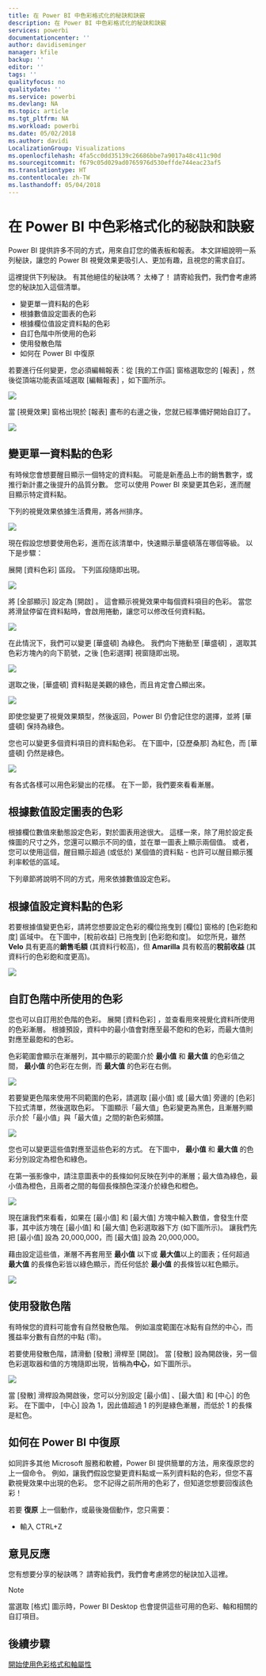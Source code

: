 ```yaml
---
title: 在 Power BI 中色彩格式化的秘訣和訣竅
description: 在 Power BI 中色彩格式化的秘訣和訣竅
services: powerbi
documentationcenter: ''
author: davidiseminger
manager: kfile
backup: ''
editor: ''
tags: ''
qualityfocus: no
qualitydate: ''
ms.service: powerbi
ms.devlang: NA
ms.topic: article
ms.tgt_pltfrm: NA
ms.workload: powerbi
ms.date: 05/02/2018
ms.author: davidi
LocalizationGroup: Visualizations
ms.openlocfilehash: 4fa5cc0dd35139c26686bbe7a9017a48c411c90d
ms.sourcegitcommit: f679c05d029ad0765976d530effde744eac23af5
ms.translationtype: HT
ms.contentlocale: zh-TW
ms.lasthandoff: 05/04/2018
---
```

# <a name="tips-and-tricks-for-color-formatting-in-power-bi"></a>在 Power BI 中色彩格式化的秘訣和訣竅
Power BI 提供許多不同的方式，用來自訂您的儀表板和報表。 本文詳細說明一系列秘訣，讓您的 Power BI 視覺效果更吸引人、更加有趣，且視您的需求自訂。

這裡提供下列秘訣。 有其他絕佳的秘訣嗎？ 太棒了！ 請寄給我們，我們會考慮將您的秘訣加入這個清單。

* 變更單一資料點的色彩
* 根據數值設定圖表的色彩
* 根據欄位值設定資料點的色彩
* 自訂色階中所使用的色彩
* 使用發散色階
* 如何在 Power BI 中復原

若要進行任何變更，您必須編輯報表：從 [我的工作區]  窗格選取您的 [報表]  ，然後從頂端功能表區域選取 [編輯報表]  ，如下圖所示。

![](media/service-tips-and-tricks-for-color-formatting/tipstrickscolor_1.png)

當 [視覺效果]  窗格出現於 [報表]  畫布的右邊之後，您就已經準備好開始自訂了。

![](media/service-tips-and-tricks-for-color-formatting/tipstrickscolor_2.png)

## <a name="change-the-color-of-a-single-data-point"></a>變更單一資料點的色彩
有時候您會想要醒目顯示一個特定的資料點。 可能是新產品上市的銷售數字，或推行新計畫之後提升的品質分數。 您可以使用 Power BI 來變更其色彩，進而醒目顯示特定資料點。

下列的視覺效果依據生活費用，將各州排序。 

![](media/service-tips-and-tricks-for-color-formatting/tipstrickscolor_3.png)

現在假設您想要使用色彩，進而在該清單中，快速顯示華盛頓落在哪個等級。 以下是步驟：

展開 [資料色彩]  區段。 下列區段隨即出現。

![](media/service-tips-and-tricks-for-color-formatting/tipstrickscolor_4.png)

將 [全部顯示]  設定為 [開啟] 。 這會顯示視覺效果中每個資料項目的色彩。 當您將滑鼠停留在資料點時，會啟用捲動，讓您可以修改任何資料點。

![](media/service-tips-and-tricks-for-color-formatting/tipstrickscolor_5.png)

在此情況下，我們可以變更 [華盛頓]  為綠色。 我們向下捲動至 [華盛頓]  ，選取其色彩方塊內的向下箭號，之後 [色彩選擇] 視窗隨即出現。

![](media/service-tips-and-tricks-for-color-formatting/tipstrickscolor_6.png)

選取之後，[華盛頓]  資料點是美觀的綠色，而且肯定會凸顯出來。

![](media/service-tips-and-tricks-for-color-formatting/tipstrickscolor_7.png)

即使您變更了視覺效果類型，然後返回，Power BI 仍會記住您的選擇，並將 [華盛頓]  保持為綠色。

您也可以變更多個資料項目的資料點色彩。 在下圖中，[亞歷桑那]  為紅色，而 [華盛頓]  仍然是綠色。

![](media/service-tips-and-tricks-for-color-formatting/tipstrickscolor_8.png)

有各式各樣可以用色彩變出的花樣。 在下一節，我們要來看看漸層。

## <a name="base-the-colors-of-a-chart-on-a-numeric-value"></a>根據數值設定圖表的色彩
根據欄位數值來動態設定色彩，對於圖表用途很大。 這樣一來，除了用於設定長條圖的尺寸之外，您還可以顯示不同的值，並在單一圖表上顯示兩個值。 或者，您可以使用這個，醒目顯示超過 (或低於) 某個值的資料點 - 也許可以醒目顯示獲利率較低的區域。

下列章節將說明不同的方式，用來依據數值設定色彩。

## <a name="base-the-color-of-data-points-on-a-value"></a>根據值設定資料點的色彩
若要根據值變更色彩，請將您想要設定色彩的欄位拖曳到 [欄位] 窗格的 [色彩飽和度] 區域中。 在下圖中，[稅前收益] 已拖曳到 [色彩飽和度]。 如您所見，雖然 **Velo** 具有更高的**銷售毛額** (其資料行較高)，但 **Amarilla** 具有較高的**稅前收益** (其資料行的色彩飽和度更高)。

![](media/service-tips-and-tricks-for-color-formatting/tipstrickscolor_9.png)

## <a name="customize-the-colors-used-in-the-color-scale"></a>自訂色階中所使用的色彩
您也可以自訂用於色階的色彩。 展開 [資料色彩]  ，並查看用來視覺化資料所使用的色彩漸層。 根據預設，資料中的最小值會對應至最不飽和的色彩，而最大值則對應至最飽和的色彩。

色彩範圍會顯示在漸層列，其中顯示的範圍介於 **最小值** 和 **最大值** 的色彩值之間， **最小值** 的色彩在左側，而 **最大值** 的色彩在右側。

![](media/service-tips-and-tricks-for-color-formatting/tipstrickscolor_10.png)

若要變更色階來使用不同範圍的色彩，請選取 [最小值] 或 [最大值] 旁邊的 [色彩] 下拉式清單，然後選取色彩。 下圖顯示「最大值」色彩變更為黑色，且漸層列顯示介於「最小值」與「最大值」之間的新色彩頻譜。

![](media/service-tips-and-tricks-for-color-formatting/tipstrickscolor_11.png)

您也可以變更這些值對應至這些色彩的方式。 在下圖中， **最小值** 和 **最大值** 的色彩分別設定為橙色和綠色。

在第一張影像中，請注意圖表中的長條如何反映在列中的漸層；最大值為綠色，最小值為橙色，且兩者之間的每個長條顏色深淺介於綠色和橙色。

![](media/service-tips-and-tricks-for-color-formatting/tipstrickscolor_12.png)

現在讓我們來看看，如果在 [最小值]  和 [最大值]  方塊中輸入數值，會發生什麼事，其中該方塊在 [最小值]  和 [最大值]  色彩選取器下方 (如下圖所示)。 讓我們先把 [最小值]  設為 20,000,000，而 [最大值]  設為 20,000,000。

藉由設定這些值，漸層不再套用至 **最小值** 以下或 **最大值**以上的圖表；任何超過 **最大值** 的長條色彩皆以綠色顯示，而任何低於 **最小值** 的長條皆以紅色顯示。

![](media/service-tips-and-tricks-for-color-formatting/tipstrickscolor_13.png)

## <a name="use-diverging-color-scales"></a>使用發散色階
有時候您的資料可能會有自然發散色階。 例如溫度範圍在冰點有自然的中心，而獲益率分數有自然的中點 (零)。

若要使用發散色階，請滑動 [發散] 滑桿至 [開啟]。 當 [發散] 設為開啟後，另一個色彩選取器和值的方塊隨即出現，皆稱為**中心**，如下圖所示。

![](media/service-tips-and-tricks-for-color-formatting/tipstrickscolor_14.png)

當 [發散]  滑桿設為開啟後，您可以分別設定 [最小值] 、[最大值]  和 [中心]  的色彩。 在下圖中， [中心]  設為 1，因此值超過 1 的列是綠色漸層，而低於 1 的長條是紅色。

## <a name="how-to-undo-in-power-bi"></a>如何在 Power BI 中復原
如同許多其他 Microsoft 服務和軟體，Power BI 提供簡單的方法，用來復原您的上一個命令。 例如，讓我們假設您變更資料點或一系列資料點的色彩，但您不喜歡視覺效果中出現的色彩。 您不記得之前所用的色彩了，但知道您想要回復該色彩！

若要 **復原** 上一個動作，或最後幾個動作，您只需要：

- 輸入 CTRL+Z

## <a name="feedback"></a>意見反應
您有想要分享的秘訣嗎？ 請寄給我們，我們會考慮將您的秘訣加入這裡。

>[!NOTE]
>當選取 [格式] 圖示時，Power BI Desktop 也會提供這些可用的色彩、軸和相關的自訂項目。

## <a name="next-steps"></a>後續步驟
[開始使用色彩格式和軸屬性](service-getting-started-with-color-formatting-and-axis-properties.md)

